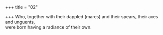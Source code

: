 +++
title = "02"

+++
Who, together with their dappled (mares) and their spears, their axes  and unguents,  
were born having a radiance of their own.  